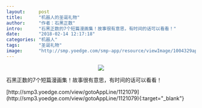 ```yaml
---
layout:     post
title:      "机器人的圣诞礼物"
author:     "作者：石黑正数"
intro:      "石黑正数的7个短篇漫画集！故事很有意思，有时间的话可以看看！"
date:       "2018-02-14 12:17:18"
categories: "机器人"
tags:       "圣诞礼物"
image:      "http://smp.yoedge.com/smp-app/resource/viewImage/1004329appline.png"
---
```

<div style="text-align: center">
<p><img src="http://smp.yoedge.com/smp-app/resource/viewImage/1004329appline.png"/></p>
</div>
<p class="post-meta">
<span>石黑正数的7个短篇漫画集！故事很有意思，有时间的话可以看看！</span>
</p>
[http://smp3.yoedge.com/view/gotoAppLine/1121079](http://smp3.yoedge.com/view/gotoAppLine/1121079){:target="_blank"}


